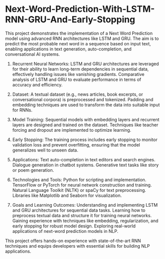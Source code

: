 # Next-Word-Prediction-With-LSTM-RNN-GRU-And-Early-Stopping
This project demonstrates the implementation of a Next Word Prediction model using advanced RNN architectures like LSTM and GRU. The aim is to predict the most probable next word in a sequence based on input text, enabling applications in text generation, auto-completion, and conversational AI systems.

1. Recurrent Neural Networks:
LSTM and GRU architectures are leveraged for their ability to learn long-term dependencies in sequential data, effectively handling issues like vanishing gradients.
Comparative analysis of LSTM and GRU to evaluate performance in terms of accuracy and efficiency.

2. Dataset:
A textual dataset (e.g., news articles, book excerpts, or conversational corpora) is preprocessed and tokenized.
Padding and embedding techniques are used to transform the data into suitable input for RNNs.

3. Model Training:
Sequential models with embedding layers and recurrent layers are designed and trained on the dataset.
Techniques like teacher forcing and dropout are implemented to optimize learning.

4. Early Stopping:
The training process includes early stopping to monitor validation loss and prevent overfitting, ensuring that the model generalizes well to unseen data.

5. Applications:
Text auto-completion in text editors and search engines.
Dialogue generation in chatbot systems.
Generative text tasks like story or poem generation.

6. Technologies and Tools:
Python for scripting and implementation.
TensorFlow or PyTorch for neural network construction and training.
Natural Language Toolkit (NLTK) or spaCy for text preprocessing.
Libraries like Matplotlib and Seaborn for visualization.

7. Goals and Learning Outcomes:
Understanding and implementing LSTM and GRU architectures for sequential data tasks.
Learning how to preprocess textual data and structure it for training neural networks.
Gaining experience with techniques like embedding, regularization, and early stopping for robust model design.
Exploring real-world applications of next-word prediction models in NLP.


This project offers hands-on experience with state-of-the-art RNN techniques and equips developers with essential skills for building NLP applications.









